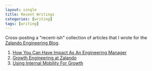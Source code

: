 ```yaml
---
layout: single
title: Recent Writings 
categories: [writing]
tags: [writing]
---
```


Cross-posting a "recent-ish" collection of articles that I wrote for the [Zalando Engineering Blog](https://engineering.zalando.com/).

1. [How You Can Have Impact As An Engineering Manager](https://engineering.zalando.com/posts/2023/01/how-you-can-have-impact-as-an-engineering-manager.html)
2. [Growth Engineering at Zalando](https://engineering.zalando.com/posts/2022/07/growth-engineering-at-zalando.html)
3. [Using Internal Mobility For Growth](https://engineering.zalando.com/posts/2021/09/internal-mobility.html)
